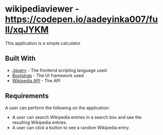 # wikipediaviewer - https://codepen.io/aadeyinka007/full/xqJYKM

This application is a simple calculator


## Built With
* [Jquery](https://jquery.com/) - The frontend scripting language used
* [Bootstrap](http://getbootstrap.com/) - The UI framework used
* [Wikipedia API](https://en.wikipedia.org/wiki/Special:ApiSandbox#action=query&titles=Main%20Page&prop=revisions&rvprop=content&format=jsonfm) - The API


## Requirements
A user can perform the following on the application:
*  A user can search Wikipedia entries in a search box and see the resulting Wikipedia entries.
*  A user can click a button to see a random Wikipedia entry.